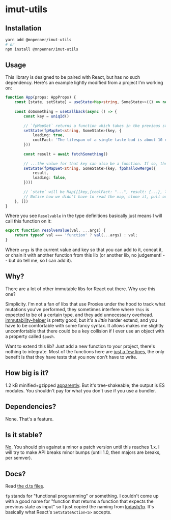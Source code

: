 # imut-utils

## Installation

```sh
yarn add @mnpenner/imut-utils
# or
npm install @mnpenner/imut-utils
```

## Usage

This library is designed to be paired with React, but has no such dependency. Here's an example lightly modified from a project I'm working on:

```ts
function App(props: AppProps) {
    const [state, setState] = useState<Map<string, SomeState>>(() => new Map)
    
    const doSomething = useCallback(async () => {
        const key = uniqId()
        
        // `fpMapSet` returns a function which takes in the previous state, clones it and sets the given key to the given value.
        setState(fpMapSet<string, SomeState>(key, {
            loading: true,
            coolFact: 'The lifespan of a single taste bud is about 10 days.',
        }))
        
        const result = await fetchSomething()
        
        // ...the value for that key can also be a function. If so, the function will be called with the current value for that key. Here, we chain that together with `fpShallowMerge` which again returns a function expecting the previous state and merges in the given state.
        setState(fpMapSet<string, SomeState>(key, fpShallowMerge({
            result,
            loading: false,
        })))
        
        // `state` will be Map([[key,{coolFact: "...", result: {...}, loading: false}]])
        // Notice how we didn't have to read the map, clone it, pull out the current key and spread it into the new object. The deeper your objects get, the more typing you save because all the functions can be chained together.
    }, [])
}
```

Where you see `Resolvable` in the type definitions basically just means I will call this function on it:

```js
export function resolveValue(val, ...args) {
    return typeof val === 'function' ? val(...args) : val;
}
```

Where `args` is the current value and key so that you can add to it, concat it, or chain it with another function from this lib (or another lib, no judgement! -- but do tell me, so I can add it).


## Why?

There are a lot of other immutable libs for React out there. Why use this one?

Simplicity. I'm not a fan of libs that use Proxies under the hood to track what mutations you've performed, they sometimes interfere where `this` is expected to be of a certain type, and they add unnecessary overhead. [immutability-helper](https://github.com/kolodny/immutability-helper) is pretty good, but it's a *little* harder extend, and you have to be comfortable with some fancy syntax. It allows makes me slightly uncomfortable that there could be a key collision if I ever use an object with a property called `$push`.

Want to extend this lib? Just add a new function to your project, there's nothing to integrate. Most of the functions here are [just a few lines](https://github.com/mnpenner/imut-utils/blob/a783281d4e1e8fc5ea96e22f53861a4f4cae9d53/src/array.ts#L12), the only benefit is that they have tests that you now don't have to write.


## How big is it?

1.2 kB minified+gzipped [apparently](https://bundlephobia.com/package/@mnpenner/imut-utils@0.1.17). But it's tree-shakeable; the output is ES modules. You shouldn't pay for what you don't use if you use a bundler.

## Dependencies?

None. That's a feature.

## Is it stable?

[No](https://semver.org/#spec-item-4). You should pin against a minor a patch version until this reaches 1.x. I will try to make API breaks minor bumps (until 1.0, then majors are breaks, per semver).

## Docs?

Read [the d.ts files](https://www.npmjs.com/package/@mnpenner/imut-utils?activeTab=explore).

`fp` stands for "functional programming" or something. I couldn't come up with a good name for "function that returns a function that expects the previous state as input" so I just copied the naming from [lodash/fp](https://github.com/lodash/lodash/wiki/FP-Guide). It's basically what React's `SetStateAction<S>` accepts.

